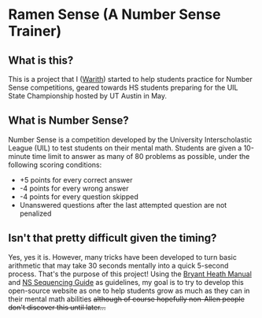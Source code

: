 # Ramen Sense (A Number Sense Trainer)

## What is this?
This is a project that I ([Warith](https://warithr621.github.io)) started to help students practice for Number Sense competitions, geared towards HS students preparing for the UIL State Championship hosted by UT Austin in May.

## What is Number Sense?
Number Sense is a competition developed by the University Interscholastic League (UIL) to test students on their mental math. Students are given a 10-minute time limit to answer as many of 80 problems as possible, under the following scoring conditions:
- +5 points for every correct answer
- -4 points for every wrong answer
- -4 points for every question skipped
- Unanswered questions after the last attempted question are not penalized

## Isn't that pretty difficult given the timing?
Yes, yes it is. However, many tricks have been developed to turn basic arithmetic that may take 30 seconds mentally into a quick 5-second process. That's the purpose of this project! Using the [Bryant Heath Manual](http://bryantheath.com/files/2018/04/Heath_NSTricks_revA.pdf) and [NS Sequencing Guide](https://www.uiltexas.org/files/academics/HS_NS_Sequence_Chart_revised_July20161.pdf) as guidelines, my goal is to try to develop this open-source website as one to help students grow as much as they can in their mental math abilities ~~although of course hopefully non-Allen people don't discover this until later...~~